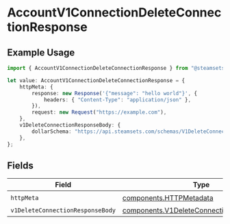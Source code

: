 # AccountV1ConnectionDeleteConnectionResponse

## Example Usage

```typescript
import { AccountV1ConnectionDeleteConnectionResponse } from "@steamsets/client-ts/models/operations";

let value: AccountV1ConnectionDeleteConnectionResponse = {
    httpMeta: {
        response: new Response('{"message": "hello world"}', {
            headers: { "Content-Type": "application/json" },
        }),
        request: new Request("https://example.com"),
    },
    v1DeleteConnectionResponseBody: {
        dollarSchema: "https://api.steamsets.com/schemas/V1DeleteConnectionResponseBody.json",
    },
};
```

## Fields

| Field                                                                                                  | Type                                                                                                   | Required                                                                                               | Description                                                                                            |
| ------------------------------------------------------------------------------------------------------ | ------------------------------------------------------------------------------------------------------ | ------------------------------------------------------------------------------------------------------ | ------------------------------------------------------------------------------------------------------ |
| `httpMeta`                                                                                             | [components.HTTPMetadata](../../models/components/httpmetadata.md)                                     | :heavy_check_mark:                                                                                     | N/A                                                                                                    |
| `v1DeleteConnectionResponseBody`                                                                       | [components.V1DeleteConnectionResponseBody](../../models/components/v1deleteconnectionresponsebody.md) | :heavy_minus_sign:                                                                                     | OK                                                                                                     |
